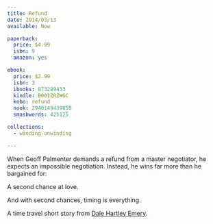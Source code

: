 ```yaml
---
title: Refund
date: 2014/03/13
available: Now

paperback:
  price: $4.99
  isbn: 9
  amazon: yes

ebook:
  price: $2.99
  isbn: 3
  ibooks: 873299433
  kindle: B00IZRZWGC
  kobo: refund
  nook: 2940149439850
  smashwords: 425125

collections:
  - winding-unwinding

---
```


When Geoff Palmenter demands a refund from a master negotiator,
he expects an impossible negotiation.
Instead,
he wins far more than he bargained for: 

A second chance at love. 

And with second chances, timing is everything. 

A time travel short story from
[Dale Hartley Emery](http://dalehartleyemery.com/).
